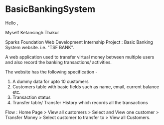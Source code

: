 # BasicBankingSystem
Hello ,

Myself Ketansingh Thakur

Sparks Foundation Web Development Internship Project : Basic Banking System website. i.e. "TSF BANK".

A web application used to transfer virtual money between multiple users and also record the banking transactions/ activities.

The website has the following specification -
1. A dummy data for upto 10 customers
2. Customers table with basic fields such as name, email, current balance etc.
3. Transaction status
3. Transfer table/ Transfer History which records all the transactions

Flow : Home Page > View all customers > Select and View one customer > Transfer Money > Select customer to transfer to > View all Customers.
